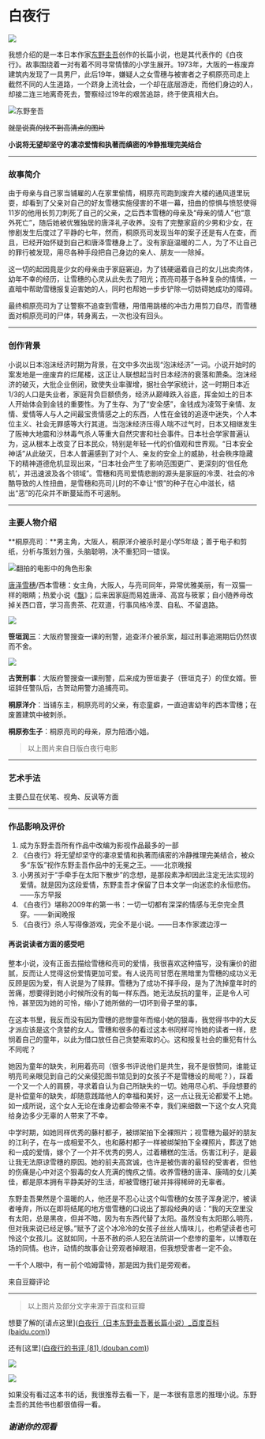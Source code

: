 # 白夜行

![](D:\大一\微信图片_20221216200511.jpg)

我想介绍的是一本日本作家[东野圭吾](https://baike.baidu.com/item/东野圭吾/9506697?fromModule=lemma_inlink)创作的长篇小说，也是其代表作的《白夜行》。故事围绕着一对有着不同寻常情愫的小学生展开。1973年，大阪的一栋废弃建筑内发现了一具男尸，此后19年，嫌疑人之女雪穗与被害者之子桐原亮司走上截然不同的人生道路，一个跻身上流社会，一个却在底层游走，而他们身边的人，却接二连三地离奇死去，警察经过19年的艰苦追踪，终于使真相大白。

![东野奎吾](D:\大一\微信图片_20221216195007.jpg)

~~就是说真的找不到高清点的图片~~

**小说将无望却坚守的凄凉爱情和执著而缜密的冷静推理完美结合**

***

### 故事简介

由于母亲与自己家当铺雇的人在家里偷情，桐原亮司跑到废弃大楼的通风道里玩耍，却看到了父亲对自己的好友雪穗实施侵害的不堪一幕，扭曲的惊惧与愤怒使得11岁的他用长剪刀刺死了自己的父亲，之后西本雪穗的母亲及“母亲的情人”也“意外死亡”，随后她被优雅独居的唐泽礼子收养。没有了完整家庭的少男和少女，在惨剧发生后度过了平静的七年，然而，桐原亮司发现当年的案子还是有人在查，而且，已经开始怀疑到自己和唐泽雪穗身上了。没有家庭温暖的二人，为了不让自己的罪行被发现，用尽各种手段把自己身边的亲人、朋友一一除掉。

这一切的起因竟是少女的母亲由于家庭窘迫，为了钱硬逼着自己的女儿出卖肉体，幼年不幸的经历，让雪穗的心灵从此失去了阳光；而亮司基于各种复杂的情愫，一直暗中帮助雪穗报复迫害她的人，同时也帮她一步步铲除一切妨碍她成功的障碍。 

最终桐原亮司为了让警察不追查到雪穗，用借用跳楼的冲击力用剪刀自尽，而雪穗面对桐原亮司的尸体，转身离去，一次也没有回头。 

---

### 创作背景

小说以日本泡沫经济时期为背景，在文中多次出现“泡沫经济”一词。小说开始时的案发地是一座废弃的烂尾楼，这正让人联想起当时日本经济的衰落和萧条。泡沫经济的破灭，大批企业倒闭，致使失业率骤增，据社会学家统计，这一时期日本近1/3的人口是失业者，家庭背负巨额债务，经济从巅峰跌入谷底，挥金如土的日本人开始体会到金钱的重要性。为了生存、为了“安全感”，金钱成为凌驾于亲情、友情、爱情等人与人之间最宝贵情感之上的东西，人性在金钱的追逐中迷失，个人本位主义、社会无罪感等大行其道。当泡沫经济压得人喘不过气时，日本又相继发生了阪神大地震和沙林毒气杀人等重大自然灾害和社会事件。日本社会学家普遍认为，这从根本上改变了日本民众，特别是年轻一代的价值观和世界观。“日本安全神话”从此破灭，日本人普遍感到了对个人、亲友的安全上的威胁，社会秩序隐藏下的精神道德危机显现出来，“日本社会产生了影响范围更广、更深刻的‘信任危机’，并迅速波及各个领域”。雪穗和亮司爱情悲剧的源头是家庭的冷漠、社会的冷酷导致的人性扭曲，是雪穗和亮司儿时的不幸让“恨”的种子在心中滋长，结出“恶”的花朵并不断蔓延而不可遏制。

---

### 主要人物介绍

**桐原亮司：**男主角，大阪人，桐原洋介被杀时是小学5年级；善于电子和剪纸，分析与策划力强，头脑聪明，决不重犯同一错误。

![翻拍的电影中的角色形象](D:\大一\微信图片_20221217131335.jpg)

[唐泽雪穗](https://baike.baidu.com/item/唐泽雪穗/8149167?fromModule=lemma_inlink)/西本雪穗：女主角，大阪人，与亮司同年，异常优雅美丽，有一双猫一样的眼睛；热爱小说《[飘](https://baike.baidu.com/item/飘/8246660?fromModule=lemma_inlink)》；后来因家庭而易姓唐泽、高宫与筱冢；自小随养母改掉关西口音，学习高贵茶、花双道，行事风格冷漠、自私、不留退路。

![](D:\大一\微信图片_20221217131330.jpg)

**笹垣润三**：大阪府警搜查一课的刑警，追查洋介被杀案，超过刑事追溯期后仍然锲而不舍。

![](D:\大一\微信图片_20221217131339.jpg)

**古贺刑事**：大阪府警搜查一课刑警，后来成为笹垣妻子（笹垣克子）的侄女婿。笹垣辞任警队后，古贺动用警力追捕亮司。

**桐原洋介**：当铺东主，桐原亮司的父亲，有恋童癖，一直迫害幼年的西本雪穗；在废置建筑中被刺杀。

**桐原弥生子**：桐原亮司的母亲，原为陪酒小姐。

> 以上图片来自日版白夜行电影

---

### 艺术手法

主要凸显在伏笔、视角、反讽等方面

---

### 作品影响及评价

1. 成为东野圭吾所有作品中改编为影视作品最多的一部
2. 《白夜行》将无望却坚守的凄凉爱情和执著而缜密的冷静推理完美结合，被众多“东饭”视作东野圭吾作品中的无冕之王。——北京晚报
3. 小男孩对于“手牵手在太阳下散步”的念想，是那段素净却因此注定无法实现的爱情。就是因为这段爱情，东野圭吾才保留了日本文学一向迷恋的永恒悲伤。——东方早报
4. 《白夜行》堪称2009年的第一书：一切一切都有深深的情感与无奈完全贯穿。——新闻晚报
5. 《白夜行》杀人写得像游戏，完全不是小说。——日本作家渡边淳一

#### 再说说读者方面的感受吧

整本小说，没有正面去描绘雪穗和亮司的爱情，我很喜欢这种描写，没有廉价的甜腻，反而让人觉得这份爱情更加可爱。有人说亮司甘愿在黑暗里为雪穗的成功义无反顾是因为爱，有人说是为了赎罪。雪穗为了成功不择手段，是为了洗掉童年时的苦痛，想要得到她小时候所没有的每一样东西。她无法反抗的童年，正是令人可怜，甚至因为她的可怜，缩小了她所做的一切坏到骨子里的事。

在这本书里，我反而没有因为雪穗的悲惨童年而缩小她的狠毒，我觉得书中的大反才派应该是这个贪婪的女人。雪穗和很多的看过这本书同样可怜她的读者一样，悲悯着自己的童年，以此为借口放任自己贪婪索取的心。这和报复社会的重犯有什么不同呢？

她因为童年的缺失，利用着亮司（很多书评说他们是共生，我不是很赞同，谁能证明亮司亲眼见到自己的父亲侵犯图书馆见到的女孩子不是雪穗设的局呢？），踩着一个又一个人的肩膀，寻求着自认为自己所缺失的一切。她用尽心机、手段想要的是补偿童年的缺失，却随意践踏他人的幸福和美好，这一点让我无论都爱不上她。如一成所说，这个女人无论在谁身边都会带来不幸，我们来细数一下这个女人究竟给身边多少无辜的人带来了不幸。

中学时期，如她同样优秀的藤村都子，被绑架拍下全裸照片；视雪穗为最好的朋友的江利子，在与一成相爱不久，也和藤村都子一样被绑架拍下全裸照片，葬送了她和一成的爱情，嫁个了一个并不优秀的男人，过着糟糕的生活。伤害江利子，是最让我无法原谅雪穗的原因。她的前夫高宫诚，也许是被伤害的最轻的受害者，但他的伤痛是心中对这个狠毒的女人充满的愧疚之情。收养雪穗的唐泽、康晴的女儿美佳，都是原本拥有平静美好的生活，却被雪穗打破并摔得稀碎的无辜者。

东野圭吾果然是个温暖的人，他还是不忍心让这个叫雪穗的女孩子浑身泥泞，被读者唾弃，所以在即将结尾的地方借雪穗的口说出了那段经典的话：“我的天空里没有太阳，总是黑夜，但并不暗，因为有东西代替了太阳。虽然没有太阳那么明亮，但对我来说已经足够。”赋予了这个冰冷冷的女孩子丝丝人情味儿，也希望读者也可怜这个女孩儿。这就如同，十恶不赦的杀人犯在法院讲一个悲惨的童年，以博取在场的同情。也许，动情的故事会让旁观者掉眼泪，但我想受害者一定不会。

一千个人眼中，有一前个哈姆雷特，那是因为我们是旁观者。

来自豆瓣评论

---

> 以上图片及部分文字来源于百度和豆瓣

想要了解的[请点这里]([白夜行（日本东野圭吾著长篇小说）_百度百科 (baidu.com)](https://baike.baidu.com/item/白夜行/8646?fr=aladdin))

还有[这里]([白夜行的书评 (81) (douban.com)](https://book.douban.com/subject/27112607/reviews?version=1))

![](D:\大一\微信图片_20221217131738.jpg)

![](D:\大一\微信图片_20221217131743.jpg)

如果没有看过这本书的话，我很推荐去看一下，是一本很有意思的推理小说。东野圭吾的其他书也都很值得一看。

### *谢谢你的观看*



